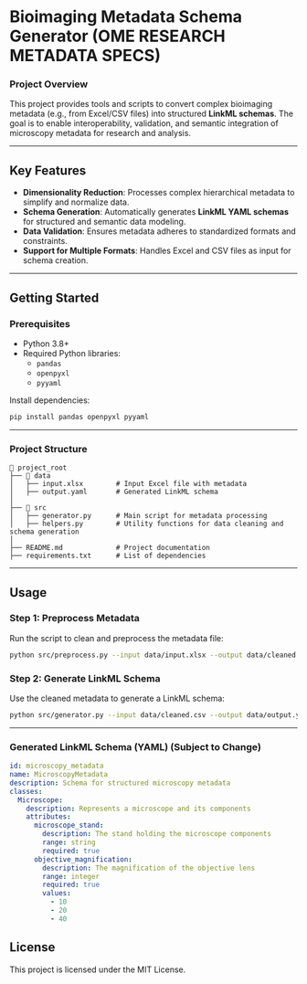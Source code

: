 
# **Bioimaging Metadata Schema Generator (OME RESEARCH METADATA SPECS)**

### **Project Overview**
This project provides tools and scripts to convert complex bioimaging metadata (e.g., from Excel/CSV files) into structured **LinkML schemas**. The goal is to enable interoperability, validation, and semantic integration of microscopy metadata for research and analysis.

---

## **Key Features**
- **Dimensionality Reduction**: Processes complex hierarchical metadata to simplify and normalize data.
- **Schema Generation**: Automatically generates **LinkML YAML schemas** for structured and semantic data modeling.
- **Data Validation**: Ensures metadata adheres to standardized formats and constraints.
- **Support for Multiple Formats**: Handles Excel and CSV files as input for schema creation.

---

## **Getting Started**

### **Prerequisites**
- Python 3.8+
- Required Python libraries:
  - `pandas`
  - `openpyxl`
  - `pyyaml`

Install dependencies:
```bash
pip install pandas openpyxl pyyaml
```

---

### **Project Structure**
```
📂 project_root
├── 📂 data
│   ├── input.xlsx        # Input Excel file with metadata
│   ├── output.yaml       # Generated LinkML schema
│
├── 📂 src
│   ├── generator.py      # Main script for metadata processing
│   ├── helpers.py        # Utility functions for data cleaning and schema generation
│
├── README.md             # Project documentation
├── requirements.txt      # List of dependencies
```

---

## **Usage**

### **Step 1: Preprocess Metadata**
Run the script to clean and preprocess the metadata file:
```bash
python src/preprocess.py --input data/input.xlsx --output data/cleaned.csv
```

### **Step 2: Generate LinkML Schema**
Use the cleaned metadata to generate a LinkML schema:
```bash
python src/generator.py --input data/cleaned.csv --output data/output.yaml
```

---


### **Generated LinkML Schema (YAML)  (Subject to Change)**
```yaml
id: microscopy_metadata
name: MicroscopyMetadata
description: Schema for structured microscopy metadata
classes:
  Microscope:
    description: Represents a microscope and its components
    attributes:
      microscope_stand:
        description: The stand holding the microscope components
        range: string
        required: true
      objective_magnification:
        description: The magnification of the objective lens
        range: integer
        required: true
        values:
          - 10
          - 20
          - 40
```



## **License**
This project is licensed under the MIT License.
